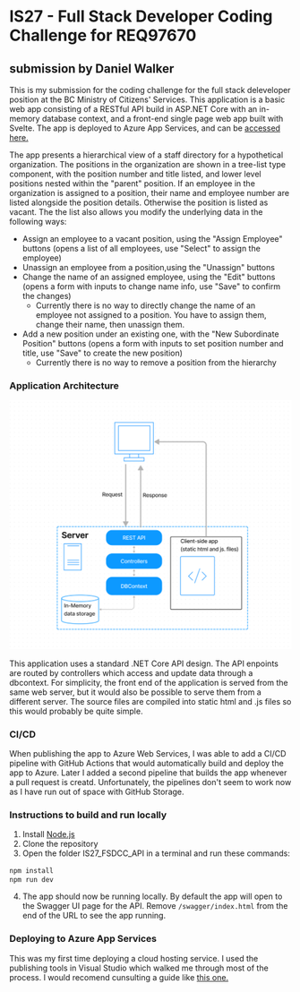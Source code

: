 # IS27 - Full Stack Developer Coding Challenge for REQ97670
## submission by Daniel Walker

This is my submission for the coding challenge for the full stack deleveloper position at the BC Ministry of Citizens' Services. This application is a basic web app consisting of a RESTful API build in ASP.NET Core with an in-memory database context, and a front-end single page web app built with Svelte. The app is deployed to Azure App Services, and can be [accessed here.](https://danielwalker-is27fsdcc.azurewebsites.net/)

The app presents a hierarchical view of a staff directory for a hypothetical organization. The positions in the organization are shown in a tree-list type component, with the position number and title listed, and lower level positions nested within the "parent" position. If an employee in the organization is assigned to a position, their name and employee number are listed alongside the position details. Otherwise the position is listed as vacant. The the list also allows you modify the underlying data in the following ways:
- Assign an employee to a vacant position, using the "Assign Employee" buttons (opens a list of all employees, use "Select" to assign the employee)
- Unassign an employee from a position,using the "Unassign" buttons
- Change the name of an assigned employee, using the "Edit" buttons (opens a form with inputs to change name info, use "Save" to confirm the changes)
  - Currently there is no way to directly change the name of an employee not assigned to a position. You have to assign them, change their name, then unassign them.
- Add a new position under an existing one, with the "New Subordinate Position" buttons (opens a form with inputs to set position number and title, use "Save" to create the new position)
  - Currently there is no way to remove a position from the hierarchy


### Application Architecture

![Architecture diagram for this application.](./application_achitecture_diagram.png)

This application uses a standard .NET Core API design. The API enpoints are routed by controllers which access and update data through a dbcontext. For simplicity, the front end of the application is served from the same web server, but it would also be possible to serve them from a different server. The source files are compiled into static html and .js files so this would probably be quite simple.

### CI/CD
When publishing the app to Azure Web Services, I was able to add a CI/CD pipeline with GitHub Actions that would automatically build and deploy the app to Azure. Later I added a second pipeline that builds the app whenever a pull request is creatd. Unfortunately, the pipelines don't seem to work now as I have run out of space with GitHub Storage.

### Instructions to build and run locally

1. Install [Node.js](https://nodejs.org/en)
2. Clone the repository
3. Open the folder IS27_FSDCC_API in a terminal and run these commands:
  ```
  npm install
  npm run dev
  ```
4. The app should now be running locally. By default the app will open to the Swagger UI page for the API. Remove `/swagger/index.html` from the end of the URL to see the app running.


### Deploying to Azure App Services

This was my first time deploying a cloud hosting service. I used the publishing tools in Visual Studio which walked me through most of the process. I would recomend cunsulting a guide like [this one.](https://learn.microsoft.com/en-us/azure/app-service/quickstart-dotnetcore?tabs=net60&pivots=development-environment-vs)


 

